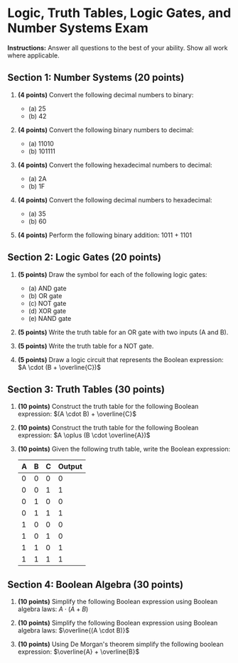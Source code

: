 
# Logic, Truth Tables, Logic Gates, and Number Systems Exam

**Instructions:** Answer all questions to the best of your ability. Show all work where applicable.

## Section 1: Number Systems (20 points)

1. **(4 points)** Convert the following decimal numbers to binary:
    * (a) 25
    * (b) 42

2. **(4 points)** Convert the following binary numbers to decimal:
    * (a) 11010
    * (b) 101111

3. **(4 points)** Convert the following hexadecimal numbers to decimal:
    * (a) 2A
    * (b) 1F

4. **(4 points)** Convert the following decimal numbers to hexadecimal:
    * (a) 35
    * (b) 60

5. **(4 points)** Perform the following binary addition: 1011 + 1101

## Section 2: Logic Gates (20 points)

1. **(5 points)** Draw the symbol for each of the following logic gates:
    * (a) AND gate
    * (b) OR gate
    * (c) NOT gate
    * (d) XOR gate
    * (e) NAND gate

2. **(5 points)** Write the truth table for an OR gate with two inputs (A and B).

3. **(5 points)** Write the truth table for a NOT gate.

4. **(5 points)** Draw a logic circuit that represents the Boolean expression: $A \cdot (B + \overline{C})$

## Section 3: Truth Tables (30 points)

1. **(10 points)** Construct the truth table for the following Boolean expression: $(A \cdot B) + \overline{C}$

2. **(10 points)** Construct the truth table for the following Boolean expression: $A \oplus (B \cdot \overline{A})$

3. **(10 points)** Given the following truth table, write the Boolean expression:

    | A | B | C | Output |
    |---|---|---|--------|
    | 0 | 0 | 0 | 0      |
    | 0 | 0 | 1 | 1      |
    | 0 | 1 | 0 | 0      |
    | 0 | 1 | 1 | 1      |
    | 1 | 0 | 0 | 0      |
    | 1 | 0 | 1 | 0      |
    | 1 | 1 | 0 | 1      |
    | 1 | 1 | 1 | 1      |

## Section 4: Boolean Algebra (30 points)

1. **(10 points)** Simplify the following Boolean expression using Boolean algebra laws: $A \cdot (A + B)$

2. **(10 points)** Simplify the following Boolean expression using Boolean algebra laws: $\overline{(A \cdot B)}$

3. **(10 points)** Using De Morgan's theorem simplify the following boolean expression: $\overline{A} + \overline{B}$
